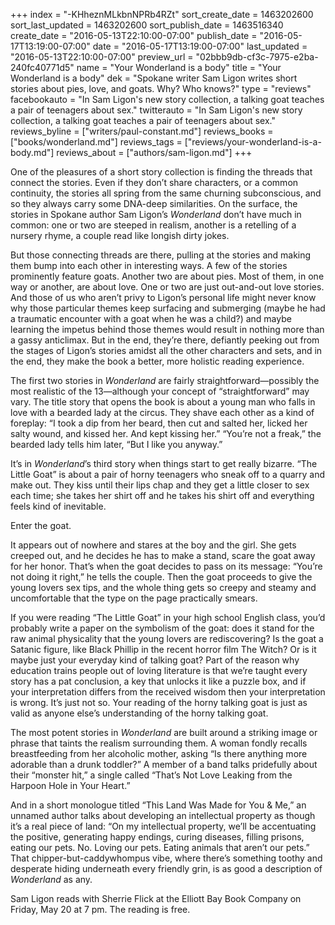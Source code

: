 +++
index = "-KHheznMLkbnNPRb4RZt"
sort_create_date = 1463202600
sort_last_updated = 1463202600
sort_publish_date = 1463516340
create_date = "2016-05-13T22:10:00-07:00"
publish_date = "2016-05-17T13:19:00-07:00"
date = "2016-05-17T13:19:00-07:00"
last_updated = "2016-05-13T22:10:00-07:00"
preview_url = "02bbb9db-cf3c-7975-e2ba-240fc40771d5"
name = "Your Wonderland is a body"
title = "Your Wonderland is a body"
dek = "Spokane writer Sam Ligon writes short stories about pies, love, and goats. Why? Who knows?"
type = "reviews"
facebookauto = "In Sam Ligon's new story collection, a talking goat teaches a pair of teenagers about sex."
twitterauto = "In Sam Ligon's new story collection, a talking goat teaches a pair of teenagers about sex."
reviews_byline = ["writers/paul-constant.md"]
reviews_books = ["books/wonderland.md"]
reviews_tags = ["reviews/your-wonderland-is-a-body.md"]
reviews_about = ["authors/sam-ligon.md"]
+++

One of the pleasures of a short story collection is finding the threads that connect the stories. Even if they don’t share characters, or a common continuity, the stories all spring from the same churning subconscious, and so they always carry some DNA-deep similarities. On the surface, the stories in Spokane author Sam Ligon’s *Wonderland* don’t have much in common: one or two are steeped in realism, another is a retelling of a nursery rhyme, a couple read like longish dirty jokes. 

But those connecting threads are there, pulling at the stories and making them bump into each other in interesting ways. A few of the stories prominently feature goats. Another two are about pies. Most of them, in one way or another, are about love. One or two are just out-and-out love stories. And those of us who aren’t privy to Ligon’s personal life might never know why those particular themes keep surfacing and submerging (maybe he had a traumatic encounter with a goat when he was a child?) and maybe learning the impetus behind those themes would result in nothing more than a gassy anticlimax. But in the end, they’re there, defiantly peeking out from the stages of Ligon’s stories amidst all the other characters and sets, and in the end, they make the book a better, more holistic reading experience.

The first two stories in *Wonderland* are fairly straightforward—possibly the most realistic of the 13—although your concept of “straightforward” may vary. The title story that opens the book is about a young man who falls in love with a bearded lady at the circus. They shave each other as a kind of foreplay: “I took a dip from her beard, then cut and salted her, licked her salty wound, and kissed her. And kept kissing her.” “You’re not a freak,” the bearded lady tells him later, “But I like you anyway.” 

It’s in *Wonderland*’s third story when things start to get really bizarre. “The Little Goat” is about a pair of horny teenagers who sneak off to a quarry and make out. They kiss until their lips chap and they get a little closer to sex each time; she takes her shirt off and he takes his shirt off and everything feels kind of inevitable.

Enter the goat.

It appears out of nowhere and stares at the boy and the girl. She gets creeped out, and he decides he has to make a stand, scare the goat away for her honor. That’s when the goat decides to pass on its message: “You’re not doing it right,” he tells the couple. Then the goat proceeds to give the young lovers sex tips, and the whole thing gets so creepy and steamy and uncomfortable that the type on the page practically smears. 

If you were reading “The Little Goat” in your high school English class, you’d probably write a paper on the symbolism of the goat: does it stand for the raw animal physicality that the young lovers are rediscovering? Is the goat a Satanic figure, like Black Phillip in the recent horror film The Witch? Or is it maybe just your everyday kind of talking goat? Part of the reason why education trains people out of loving literature is that we’re taught every story has a pat conclusion, a key that unlocks it like a puzzle box, and if your interpretation differs from the received wisdom then your interpretation is wrong. It’s just not so. Your reading of the horny talking goat is just as valid as anyone else’s understanding of the horny talking goat.

The most potent stories in *Wonderland* are built around a striking image or phrase that taints the realism surrounding them. A woman fondly recalls breastfeeding from her alcoholic mother, asking “Is there anything more adorable than a drunk toddler?” A member of a band talks pridefully about their “monster hit,” a single called “That’s Not Love Leaking from the Harpoon Hole in Your Heart.” 

And in a short monologue titled “This Land Was Made for You & Me,” an unnamed author talks about developing an intellectual property as though it’s a real piece of land: “On my intellectual property, we’ll be accentuating the positive, generating happy endings, curing diseases, filling prisons, eating our pets. No. Loving our pets. Eating animals that aren’t our pets.” That chipper-but-caddywhompus vibe, where there’s something toothy and desperate hiding underneath every friendly grin, is as good a description of *Wonderland* as any.

<p class="footer">Sam Ligon reads with Sherrie Flick at the Elliott Bay Book Company on Friday, May 20 at 7 pm. The reading is free.</p>